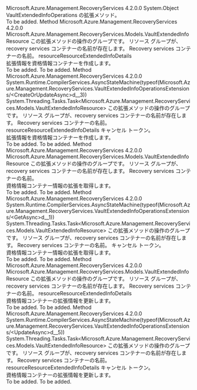 <Type Name="VaultExtendedInfoOperationsExtensions" FullName="Microsoft.Azure.Management.RecoveryServices.VaultExtendedInfoOperationsExtensions">
  <TypeSignature Language="C#" Value="public static class VaultExtendedInfoOperationsExtensions" />
  <TypeSignature Language="ILAsm" Value=".class public auto ansi abstract sealed beforefieldinit VaultExtendedInfoOperationsExtensions extends System.Object" />
  <TypeSignature Language="DocId" Value="T:Microsoft.Azure.Management.RecoveryServices.VaultExtendedInfoOperationsExtensions" />
  <TypeSignature Language="VB.NET" Value="Public Module VaultExtendedInfoOperationsExtensions" />
  <TypeSignature Language="F#" Value="type VaultExtendedInfoOperationsExtensions = class" />
  <AssemblyInfo>
    <AssemblyName>Microsoft.Azure.Management.RecoveryServices</AssemblyName>
    <AssemblyVersion>4.2.0.0</AssemblyVersion>
  </AssemblyInfo>
  <Base>
    <BaseTypeName>System.Object</BaseTypeName>
  </Base>
  <Interfaces />
  <Docs>
    <summary>
            VaultExtendedInfoOperations の拡張メソッド。
            </summary>
    <remarks>To be added.</remarks>
  </Docs>
  <Members>
    <Member MemberName="CreateOrUpdate">
      <MemberSignature Language="C#" Value="public static Microsoft.Azure.Management.RecoveryServices.Models.VaultExtendedInfoResource CreateOrUpdate (this Microsoft.Azure.Management.RecoveryServices.IVaultExtendedInfoOperations operations, string resourceGroupName, string vaultName, Microsoft.Azure.Management.RecoveryServices.Models.VaultExtendedInfoResource resourceResourceExtendedInfoDetails);" />
      <MemberSignature Language="ILAsm" Value=".method public static hidebysig class Microsoft.Azure.Management.RecoveryServices.Models.VaultExtendedInfoResource CreateOrUpdate(class Microsoft.Azure.Management.RecoveryServices.IVaultExtendedInfoOperations operations, string resourceGroupName, string vaultName, class Microsoft.Azure.Management.RecoveryServices.Models.VaultExtendedInfoResource resourceResourceExtendedInfoDetails) cil managed" />
      <MemberSignature Language="DocId" Value="M:Microsoft.Azure.Management.RecoveryServices.VaultExtendedInfoOperationsExtensions.CreateOrUpdate(Microsoft.Azure.Management.RecoveryServices.IVaultExtendedInfoOperations,System.String,System.String,Microsoft.Azure.Management.RecoveryServices.Models.VaultExtendedInfoResource)" />
      <MemberSignature Language="VB.NET" Value="&lt;Extension()&gt;&#xA;Public Function CreateOrUpdate (operations As IVaultExtendedInfoOperations, resourceGroupName As String, vaultName As String, resourceResourceExtendedInfoDetails As VaultExtendedInfoResource) As VaultExtendedInfoResource" />
      <MemberSignature Language="F#" Value="static member CreateOrUpdate : Microsoft.Azure.Management.RecoveryServices.IVaultExtendedInfoOperations * string * string * Microsoft.Azure.Management.RecoveryServices.Models.VaultExtendedInfoResource -&gt; Microsoft.Azure.Management.RecoveryServices.Models.VaultExtendedInfoResource" Usage="Microsoft.Azure.Management.RecoveryServices.VaultExtendedInfoOperationsExtensions.CreateOrUpdate (operations, resourceGroupName, vaultName, resourceResourceExtendedInfoDetails)" />
      <MemberType>Method</MemberType>
      <AssemblyInfo>
        <AssemblyName>Microsoft.Azure.Management.RecoveryServices</AssemblyName>
        <AssemblyVersion>4.2.0.0</AssemblyVersion>
      </AssemblyInfo>
      <ReturnValue>
        <ReturnType>Microsoft.Azure.Management.RecoveryServices.Models.VaultExtendedInfoResource</ReturnType>
      </ReturnValue>
      <Parameters>
        <Parameter Name="operations" Type="Microsoft.Azure.Management.RecoveryServices.IVaultExtendedInfoOperations" RefType="this" />
        <Parameter Name="resourceGroupName" Type="System.String" />
        <Parameter Name="vaultName" Type="System.String" />
        <Parameter Name="resourceResourceExtendedInfoDetails" Type="Microsoft.Azure.Management.RecoveryServices.Models.VaultExtendedInfoResource" />
      </Parameters>
      <Docs>
        <param name="operations">
            この拡張メソッドの操作のグループです。
            </param>
        <param name="resourceGroupName">
            リソース グループが、recovery services コンテナーの名前が存在します。
            </param>
        <param name="vaultName">
            Recovery services コンテナーの名前。
            </param>
        <param name="resourceResourceExtendedInfoDetails">
            resourceResourceExtendedInfoDetails
            </param>
        <summary>
            拡張情報を資格情報コンテナーを作成します。
            </summary>
        <returns>To be added.</returns>
        <remarks>To be added.</remarks>
      </Docs>
    </Member>
    <Member MemberName="CreateOrUpdateAsync">
      <MemberSignature Language="C#" Value="public static System.Threading.Tasks.Task&lt;Microsoft.Azure.Management.RecoveryServices.Models.VaultExtendedInfoResource&gt; CreateOrUpdateAsync (this Microsoft.Azure.Management.RecoveryServices.IVaultExtendedInfoOperations operations, string resourceGroupName, string vaultName, Microsoft.Azure.Management.RecoveryServices.Models.VaultExtendedInfoResource resourceResourceExtendedInfoDetails, System.Threading.CancellationToken cancellationToken = null);" />
      <MemberSignature Language="ILAsm" Value=".method public static hidebysig class System.Threading.Tasks.Task`1&lt;class Microsoft.Azure.Management.RecoveryServices.Models.VaultExtendedInfoResource&gt; CreateOrUpdateAsync(class Microsoft.Azure.Management.RecoveryServices.IVaultExtendedInfoOperations operations, string resourceGroupName, string vaultName, class Microsoft.Azure.Management.RecoveryServices.Models.VaultExtendedInfoResource resourceResourceExtendedInfoDetails, valuetype System.Threading.CancellationToken cancellationToken) cil managed" />
      <MemberSignature Language="DocId" Value="M:Microsoft.Azure.Management.RecoveryServices.VaultExtendedInfoOperationsExtensions.CreateOrUpdateAsync(Microsoft.Azure.Management.RecoveryServices.IVaultExtendedInfoOperations,System.String,System.String,Microsoft.Azure.Management.RecoveryServices.Models.VaultExtendedInfoResource,System.Threading.CancellationToken)" />
      <MemberSignature Language="F#" Value="static member CreateOrUpdateAsync : Microsoft.Azure.Management.RecoveryServices.IVaultExtendedInfoOperations * string * string * Microsoft.Azure.Management.RecoveryServices.Models.VaultExtendedInfoResource * System.Threading.CancellationToken -&gt; System.Threading.Tasks.Task&lt;Microsoft.Azure.Management.RecoveryServices.Models.VaultExtendedInfoResource&gt;" Usage="Microsoft.Azure.Management.RecoveryServices.VaultExtendedInfoOperationsExtensions.CreateOrUpdateAsync (operations, resourceGroupName, vaultName, resourceResourceExtendedInfoDetails, cancellationToken)" />
      <MemberType>Method</MemberType>
      <AssemblyInfo>
        <AssemblyName>Microsoft.Azure.Management.RecoveryServices</AssemblyName>
        <AssemblyVersion>4.2.0.0</AssemblyVersion>
      </AssemblyInfo>
      <Attributes>
        <Attribute>
          <AttributeName>System.Runtime.CompilerServices.AsyncStateMachine(typeof(Microsoft.Azure.Management.RecoveryServices.VaultExtendedInfoOperationsExtensions/&lt;CreateOrUpdateAsync&gt;d__3))</AttributeName>
        </Attribute>
      </Attributes>
      <ReturnValue>
        <ReturnType>System.Threading.Tasks.Task&lt;Microsoft.Azure.Management.RecoveryServices.Models.VaultExtendedInfoResource&gt;</ReturnType>
      </ReturnValue>
      <Parameters>
        <Parameter Name="operations" Type="Microsoft.Azure.Management.RecoveryServices.IVaultExtendedInfoOperations" RefType="this" />
        <Parameter Name="resourceGroupName" Type="System.String" />
        <Parameter Name="vaultName" Type="System.String" />
        <Parameter Name="resourceResourceExtendedInfoDetails" Type="Microsoft.Azure.Management.RecoveryServices.Models.VaultExtendedInfoResource" />
        <Parameter Name="cancellationToken" Type="System.Threading.CancellationToken" />
      </Parameters>
      <Docs>
        <param name="operations">
            この拡張メソッドの操作のグループです。
            </param>
        <param name="resourceGroupName">
            リソース グループが、recovery services コンテナーの名前が存在します。
            </param>
        <param name="vaultName">
            Recovery services コンテナーの名前。
            </param>
        <param name="resourceResourceExtendedInfoDetails">
            resourceResourceExtendedInfoDetails
            </param>
        <param name="cancellationToken">
            キャンセル トークン。
            </param>
        <summary>
            拡張情報を資格情報コンテナーを作成します。
            </summary>
        <returns>To be added.</returns>
        <remarks>To be added.</remarks>
      </Docs>
    </Member>
    <Member MemberName="Get">
      <MemberSignature Language="C#" Value="public static Microsoft.Azure.Management.RecoveryServices.Models.VaultExtendedInfoResource Get (this Microsoft.Azure.Management.RecoveryServices.IVaultExtendedInfoOperations operations, string resourceGroupName, string vaultName);" />
      <MemberSignature Language="ILAsm" Value=".method public static hidebysig class Microsoft.Azure.Management.RecoveryServices.Models.VaultExtendedInfoResource Get(class Microsoft.Azure.Management.RecoveryServices.IVaultExtendedInfoOperations operations, string resourceGroupName, string vaultName) cil managed" />
      <MemberSignature Language="DocId" Value="M:Microsoft.Azure.Management.RecoveryServices.VaultExtendedInfoOperationsExtensions.Get(Microsoft.Azure.Management.RecoveryServices.IVaultExtendedInfoOperations,System.String,System.String)" />
      <MemberSignature Language="VB.NET" Value="&lt;Extension()&gt;&#xA;Public Function Get (operations As IVaultExtendedInfoOperations, resourceGroupName As String, vaultName As String) As VaultExtendedInfoResource" />
      <MemberSignature Language="F#" Value="static member Get : Microsoft.Azure.Management.RecoveryServices.IVaultExtendedInfoOperations * string * string -&gt; Microsoft.Azure.Management.RecoveryServices.Models.VaultExtendedInfoResource" Usage="Microsoft.Azure.Management.RecoveryServices.VaultExtendedInfoOperationsExtensions.Get (operations, resourceGroupName, vaultName)" />
      <MemberType>Method</MemberType>
      <AssemblyInfo>
        <AssemblyName>Microsoft.Azure.Management.RecoveryServices</AssemblyName>
        <AssemblyVersion>4.2.0.0</AssemblyVersion>
      </AssemblyInfo>
      <ReturnValue>
        <ReturnType>Microsoft.Azure.Management.RecoveryServices.Models.VaultExtendedInfoResource</ReturnType>
      </ReturnValue>
      <Parameters>
        <Parameter Name="operations" Type="Microsoft.Azure.Management.RecoveryServices.IVaultExtendedInfoOperations" RefType="this" />
        <Parameter Name="resourceGroupName" Type="System.String" />
        <Parameter Name="vaultName" Type="System.String" />
      </Parameters>
      <Docs>
        <param name="operations">
            この拡張メソッドの操作のグループです。
            </param>
        <param name="resourceGroupName">
            リソース グループが、recovery services コンテナーの名前が存在します。
            </param>
        <param name="vaultName">
            Recovery services コンテナーの名前。
            </param>
        <summary>
            資格情報コンテナー情報の拡張を取得します。
            </summary>
        <returns>To be added.</returns>
        <remarks>To be added.</remarks>
      </Docs>
    </Member>
    <Member MemberName="GetAsync">
      <MemberSignature Language="C#" Value="public static System.Threading.Tasks.Task&lt;Microsoft.Azure.Management.RecoveryServices.Models.VaultExtendedInfoResource&gt; GetAsync (this Microsoft.Azure.Management.RecoveryServices.IVaultExtendedInfoOperations operations, string resourceGroupName, string vaultName, System.Threading.CancellationToken cancellationToken = null);" />
      <MemberSignature Language="ILAsm" Value=".method public static hidebysig class System.Threading.Tasks.Task`1&lt;class Microsoft.Azure.Management.RecoveryServices.Models.VaultExtendedInfoResource&gt; GetAsync(class Microsoft.Azure.Management.RecoveryServices.IVaultExtendedInfoOperations operations, string resourceGroupName, string vaultName, valuetype System.Threading.CancellationToken cancellationToken) cil managed" />
      <MemberSignature Language="DocId" Value="M:Microsoft.Azure.Management.RecoveryServices.VaultExtendedInfoOperationsExtensions.GetAsync(Microsoft.Azure.Management.RecoveryServices.IVaultExtendedInfoOperations,System.String,System.String,System.Threading.CancellationToken)" />
      <MemberSignature Language="F#" Value="static member GetAsync : Microsoft.Azure.Management.RecoveryServices.IVaultExtendedInfoOperations * string * string * System.Threading.CancellationToken -&gt; System.Threading.Tasks.Task&lt;Microsoft.Azure.Management.RecoveryServices.Models.VaultExtendedInfoResource&gt;" Usage="Microsoft.Azure.Management.RecoveryServices.VaultExtendedInfoOperationsExtensions.GetAsync (operations, resourceGroupName, vaultName, cancellationToken)" />
      <MemberType>Method</MemberType>
      <AssemblyInfo>
        <AssemblyName>Microsoft.Azure.Management.RecoveryServices</AssemblyName>
        <AssemblyVersion>4.2.0.0</AssemblyVersion>
      </AssemblyInfo>
      <Attributes>
        <Attribute>
          <AttributeName>System.Runtime.CompilerServices.AsyncStateMachine(typeof(Microsoft.Azure.Management.RecoveryServices.VaultExtendedInfoOperationsExtensions/&lt;GetAsync&gt;d__1))</AttributeName>
        </Attribute>
      </Attributes>
      <ReturnValue>
        <ReturnType>System.Threading.Tasks.Task&lt;Microsoft.Azure.Management.RecoveryServices.Models.VaultExtendedInfoResource&gt;</ReturnType>
      </ReturnValue>
      <Parameters>
        <Parameter Name="operations" Type="Microsoft.Azure.Management.RecoveryServices.IVaultExtendedInfoOperations" RefType="this" />
        <Parameter Name="resourceGroupName" Type="System.String" />
        <Parameter Name="vaultName" Type="System.String" />
        <Parameter Name="cancellationToken" Type="System.Threading.CancellationToken" />
      </Parameters>
      <Docs>
        <param name="operations">
            この拡張メソッドの操作のグループです。
            </param>
        <param name="resourceGroupName">
            リソース グループが、recovery services コンテナーの名前が存在します。
            </param>
        <param name="vaultName">
            Recovery services コンテナーの名前。
            </param>
        <param name="cancellationToken">
            キャンセル トークン。
            </param>
        <summary>
            資格情報コンテナー情報の拡張を取得します。
            </summary>
        <returns>To be added.</returns>
        <remarks>To be added.</remarks>
      </Docs>
    </Member>
    <Member MemberName="Update">
      <MemberSignature Language="C#" Value="public static Microsoft.Azure.Management.RecoveryServices.Models.VaultExtendedInfoResource Update (this Microsoft.Azure.Management.RecoveryServices.IVaultExtendedInfoOperations operations, string resourceGroupName, string vaultName, Microsoft.Azure.Management.RecoveryServices.Models.VaultExtendedInfoResource resourceResourceExtendedInfoDetails);" />
      <MemberSignature Language="ILAsm" Value=".method public static hidebysig class Microsoft.Azure.Management.RecoveryServices.Models.VaultExtendedInfoResource Update(class Microsoft.Azure.Management.RecoveryServices.IVaultExtendedInfoOperations operations, string resourceGroupName, string vaultName, class Microsoft.Azure.Management.RecoveryServices.Models.VaultExtendedInfoResource resourceResourceExtendedInfoDetails) cil managed" />
      <MemberSignature Language="DocId" Value="M:Microsoft.Azure.Management.RecoveryServices.VaultExtendedInfoOperationsExtensions.Update(Microsoft.Azure.Management.RecoveryServices.IVaultExtendedInfoOperations,System.String,System.String,Microsoft.Azure.Management.RecoveryServices.Models.VaultExtendedInfoResource)" />
      <MemberSignature Language="VB.NET" Value="&lt;Extension()&gt;&#xA;Public Function Update (operations As IVaultExtendedInfoOperations, resourceGroupName As String, vaultName As String, resourceResourceExtendedInfoDetails As VaultExtendedInfoResource) As VaultExtendedInfoResource" />
      <MemberSignature Language="F#" Value="static member Update : Microsoft.Azure.Management.RecoveryServices.IVaultExtendedInfoOperations * string * string * Microsoft.Azure.Management.RecoveryServices.Models.VaultExtendedInfoResource -&gt; Microsoft.Azure.Management.RecoveryServices.Models.VaultExtendedInfoResource" Usage="Microsoft.Azure.Management.RecoveryServices.VaultExtendedInfoOperationsExtensions.Update (operations, resourceGroupName, vaultName, resourceResourceExtendedInfoDetails)" />
      <MemberType>Method</MemberType>
      <AssemblyInfo>
        <AssemblyName>Microsoft.Azure.Management.RecoveryServices</AssemblyName>
        <AssemblyVersion>4.2.0.0</AssemblyVersion>
      </AssemblyInfo>
      <ReturnValue>
        <ReturnType>Microsoft.Azure.Management.RecoveryServices.Models.VaultExtendedInfoResource</ReturnType>
      </ReturnValue>
      <Parameters>
        <Parameter Name="operations" Type="Microsoft.Azure.Management.RecoveryServices.IVaultExtendedInfoOperations" RefType="this" />
        <Parameter Name="resourceGroupName" Type="System.String" />
        <Parameter Name="vaultName" Type="System.String" />
        <Parameter Name="resourceResourceExtendedInfoDetails" Type="Microsoft.Azure.Management.RecoveryServices.Models.VaultExtendedInfoResource" />
      </Parameters>
      <Docs>
        <param name="operations">
            この拡張メソッドの操作のグループです。
            </param>
        <param name="resourceGroupName">
            リソース グループが、recovery services コンテナーの名前が存在します。
            </param>
        <param name="vaultName">
            Recovery services コンテナーの名前。
            </param>
        <param name="resourceResourceExtendedInfoDetails">
            resourceResourceExtendedInfoDetails
            </param>
        <summary>
            資格情報コンテナーの拡張情報を更新します。
            </summary>
        <returns>To be added.</returns>
        <remarks>To be added.</remarks>
      </Docs>
    </Member>
    <Member MemberName="UpdateAsync">
      <MemberSignature Language="C#" Value="public static System.Threading.Tasks.Task&lt;Microsoft.Azure.Management.RecoveryServices.Models.VaultExtendedInfoResource&gt; UpdateAsync (this Microsoft.Azure.Management.RecoveryServices.IVaultExtendedInfoOperations operations, string resourceGroupName, string vaultName, Microsoft.Azure.Management.RecoveryServices.Models.VaultExtendedInfoResource resourceResourceExtendedInfoDetails, System.Threading.CancellationToken cancellationToken = null);" />
      <MemberSignature Language="ILAsm" Value=".method public static hidebysig class System.Threading.Tasks.Task`1&lt;class Microsoft.Azure.Management.RecoveryServices.Models.VaultExtendedInfoResource&gt; UpdateAsync(class Microsoft.Azure.Management.RecoveryServices.IVaultExtendedInfoOperations operations, string resourceGroupName, string vaultName, class Microsoft.Azure.Management.RecoveryServices.Models.VaultExtendedInfoResource resourceResourceExtendedInfoDetails, valuetype System.Threading.CancellationToken cancellationToken) cil managed" />
      <MemberSignature Language="DocId" Value="M:Microsoft.Azure.Management.RecoveryServices.VaultExtendedInfoOperationsExtensions.UpdateAsync(Microsoft.Azure.Management.RecoveryServices.IVaultExtendedInfoOperations,System.String,System.String,Microsoft.Azure.Management.RecoveryServices.Models.VaultExtendedInfoResource,System.Threading.CancellationToken)" />
      <MemberSignature Language="F#" Value="static member UpdateAsync : Microsoft.Azure.Management.RecoveryServices.IVaultExtendedInfoOperations * string * string * Microsoft.Azure.Management.RecoveryServices.Models.VaultExtendedInfoResource * System.Threading.CancellationToken -&gt; System.Threading.Tasks.Task&lt;Microsoft.Azure.Management.RecoveryServices.Models.VaultExtendedInfoResource&gt;" Usage="Microsoft.Azure.Management.RecoveryServices.VaultExtendedInfoOperationsExtensions.UpdateAsync (operations, resourceGroupName, vaultName, resourceResourceExtendedInfoDetails, cancellationToken)" />
      <MemberType>Method</MemberType>
      <AssemblyInfo>
        <AssemblyName>Microsoft.Azure.Management.RecoveryServices</AssemblyName>
        <AssemblyVersion>4.2.0.0</AssemblyVersion>
      </AssemblyInfo>
      <Attributes>
        <Attribute>
          <AttributeName>System.Runtime.CompilerServices.AsyncStateMachine(typeof(Microsoft.Azure.Management.RecoveryServices.VaultExtendedInfoOperationsExtensions/&lt;UpdateAsync&gt;d__5))</AttributeName>
        </Attribute>
      </Attributes>
      <ReturnValue>
        <ReturnType>System.Threading.Tasks.Task&lt;Microsoft.Azure.Management.RecoveryServices.Models.VaultExtendedInfoResource&gt;</ReturnType>
      </ReturnValue>
      <Parameters>
        <Parameter Name="operations" Type="Microsoft.Azure.Management.RecoveryServices.IVaultExtendedInfoOperations" RefType="this" />
        <Parameter Name="resourceGroupName" Type="System.String" />
        <Parameter Name="vaultName" Type="System.String" />
        <Parameter Name="resourceResourceExtendedInfoDetails" Type="Microsoft.Azure.Management.RecoveryServices.Models.VaultExtendedInfoResource" />
        <Parameter Name="cancellationToken" Type="System.Threading.CancellationToken" />
      </Parameters>
      <Docs>
        <param name="operations">
            この拡張メソッドの操作のグループです。
            </param>
        <param name="resourceGroupName">
            リソース グループが、recovery services コンテナーの名前が存在します。
            </param>
        <param name="vaultName">
            Recovery services コンテナーの名前。
            </param>
        <param name="resourceResourceExtendedInfoDetails">
            resourceResourceExtendedInfoDetails
            </param>
        <param name="cancellationToken">
            キャンセル トークン。
            </param>
        <summary>
            資格情報コンテナーの拡張情報を更新します。
            </summary>
        <returns>To be added.</returns>
        <remarks>To be added.</remarks>
      </Docs>
    </Member>
  </Members>
</Type>